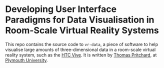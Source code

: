 # Developing User Interface Paradigms for Data Visualisation in Room-Scale Virtual Reality Systems

This repo contains the source code to `vr-data`, a piece of software to help visualise large amounts of three-dimensional data in a room-scale virtual reality system, such as the [HTC Vive](http://www.htcvr.com). It is written by [Thomas Pritchard](http://tpritc.com), at [Plymouth University](http://plymouth.ac.uk).
